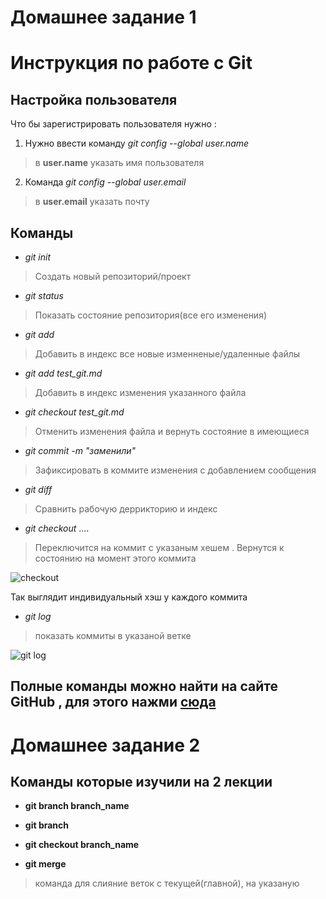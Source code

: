# Домашнее задание 1
# Инструкция по работе с Git

## Настройка пользователя  
Что бы зарегистрировать пользователя нужно : 

1. Нужно ввести команду *git config --global user.name* 
>в **user.name** указать имя пользователя 
2. Команда *git config --global user.email* 
> в **user.email** указать почту

## Команды 

* *git init* 
>Создать новый репозиторий/проект
* *git status*
>Показать состояние репозитория(все его изменения)

* *git add*
>Добавить в индекс все новые изменненые/удаленные файлы

* *git add test_git.md*
>Добавить в индекс изменения указанного файла

* *git checkout test_git.md*
>Отменить изменения файла и вернуть состояние в имеющиеся 

* *git commit -m "заменили"*
>Зафиксировать в коммите изменения с добавлением сообщения

* *git diff*
>Сравнить рабочую деррикторию и индекс

* *git checkout* ....
>Переключится на коммит с указаным хешем . Вернутся к состоянию на момент этого коммита

![checkout](expl.png)

Так выглядит индивидуальный хэш у каждого коммита

* *git log*
>показать коммиты в указаной ветке

![git log](expl.png)

## Полные команды можно найти на сайте GitHub , для этого нажми [сюда](https://github.com/AndreyITMetatech/Git_Command_Help/blob/main/Git_Command_Help.md)


# Домашнее задание 2
## Команды которые изучили на 2 лекции

+ __git branch branch_name__ 

+ __git branch__ 

+ __git checkout branch_name__

+ __git merge__
> команда для слияние веток с текущей(главной), на указаную 